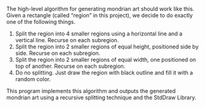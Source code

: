 The high-level algorithm for generating mondrian art should work like this. Given a rectangle (called “region” in this project), we decide to do exactly one of the following things.

1.	Split the region into 4 smaller regions using a horizontal line and a vertical line. Recurse on each subregion.
2.	Split the region into 2 smaller regions of equal height, positioned side by side. Recurse on each subregion.
3.	Split the region into 2 smaller regions of equal width, one positioned on top of another. Recurse on each subregion.
4.	Do no splitting. Just draw the region with black outline and fill it with a random color.

This program implements this algorithm and outputs the generated mondrian art using a recursive splitting technique and the StdDraw Library.